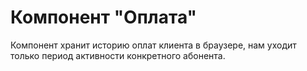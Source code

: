 # Компонент "Оплата"

Компонент хранит историю оплат клиента в браузере, нам уходит только период
активности конкретного абонента.